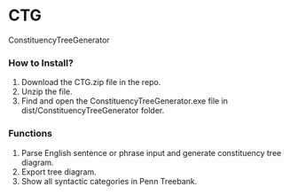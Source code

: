 # CTG
ConstituencyTreeGenerator

### How to Install?
1. Download the CTG.zip file in the repo.
2. Unzip the file.
3. Find and open the ConstituencyTreeGenerator.exe file in dist/ConstituencyTreeGenerator folder.

### Functions
1. Parse English sentence or phrase input and generate constituency tree diagram.
2. Export tree diagram.
3. Show all syntactic categories in Penn Treebank.
